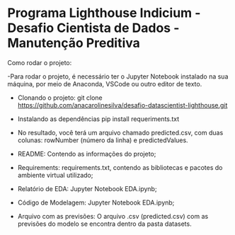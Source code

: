 # Programa Lighthouse Indicium - Desafio Cientista de Dados - Manutenção Preditiva

Como rodar o projeto:

-Para rodar o projeto, é necessário ter o Jupyter Notebook instalado na sua máquina, por meio de Anaconda, VSCode ou outro editor de texto.

* Clonando o projeto:
git clone https://github.com/anacarolinesilva/desafio-datascientist-lighthouse.git

* Instalando as dependências
pip install requeriments.txt

- No resultado, você terá um arquivo chamado predicted.csv, com duas colunas: rowNumber (número da linha) e predictedValues.


- README: Contendo as informações do projeto;
- Requirements: requirements.txt, contendo as bibliotecas e pacotes do ambiente virtual utilizado;
- Relatório de EDA: Jupyter Notebook EDA.ipynb;
- Código de Modelagem: Jupyter Notebook EDA.ipynb;
- Arquivo com as previsões: O arquivo .csv (predicted.csv) com as previsões do modelo se encontra dentro da pasta datasets.
